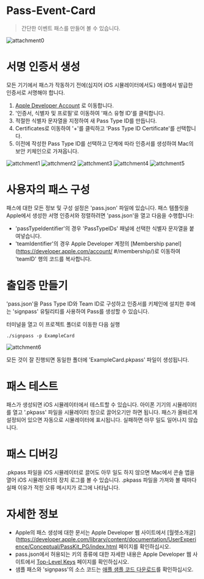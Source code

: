 # Pass-Event-Card
> 간단한 이벤트 패스를 만들어 볼 수 있습니다.

![attachment0](https://github.com/PotatoArtie/Potato-iOS/assets/98959780/2289cabf-85b1-4c54-96d1-f207b8d9191f)


# 서명 인증서 생성
모든 기기에서 패스가 작동하기 전에(심지어 iOS 시뮬레이터에서도) 애플에서 발급한 인증서로 서명해야 합니다.

1. [Apple Developer Account](https://developer.apple.com/account/) 로 이동합니다.
2. '인증서, 식별자 및 프로필'로 이동하여 '패스 유형 ID'를 클릭합니다.
3. 적절한 식별자 문자열을 지정하여 새 Pass Type ID를 만듭니다.
4. Certificates로 이동하여 '+'를 클릭하고 'Pass Type ID Certificate'를 선택합니다.
5. 이전에 작성한 Pass Type ID를 선택하고 단계에 따라 인증서를 생성하여 Mac의 보안 키체인으로 가져옵니다.

![attchment1](https://github.com/PotatoArtie/Potato-iOS/assets/98959780/cf22299f-2ee5-4c28-a757-98fce36d6e6d)
![attchment2](https://github.com/PotatoArtie/Potato-iOS/assets/98959780/8a8daaa0-3593-4b67-867d-5940b876b94c)
![attchment3](https://github.com/PotatoArtie/Potato-iOS/assets/98959780/099a8b60-69ab-4b05-bf53-3b7e790c1c80)
![attchment4](https://github.com/PotatoArtie/Potato-iOS/assets/98959780/b3ed355d-0c2a-4530-a27e-5858c8055992)
![attchment5](https://github.com/PotatoArtie/Potato-iOS/assets/98959780/47548ab1-033a-40d7-bac7-95d21e47067f)

# 사용자의 패스 구성
패스에 대한 모든 정보 및 구성 설정은 'pass.json' 파일에 있습니다.
패스 템플릿을 Apple에서 생성한 서명 인증서와 정렬하려면 'pass.json'을 열고 다음을 수행합니다:

* 'passTypeIdentifier'의 경우 'PassTypeIDs' 패널에 선택한 식별자 문자열을 붙여넣습니다.
* 'teamIdentifier'의 경우 Apple Developer 계정의 [Membership panel](https://developer.apple.com/account/ #/membership/)로 이동하여 'teamID' 행의 코드를 복사합니다.

# 출입증 만들기
'pass.json'을 Pass Type ID와 Team ID로 구성하고 인증서를 키체인에 설치한 후에는 'signpass' 유틸리티를 사용하여 Pass를 생성할 수 있습니다.

터미널을 열고 이 프로젝트 폴더로 이동한 다음 실행
```
./signpass -p ExampleCard
```
![attchment6](https://github.com/PotatoArtie/Potato-iOS/assets/98959780/f43173d5-d1d2-4e99-88dd-b26b9b530def)

모든 것이 잘 진행되면 동일한 폴더에 'ExampleCard.pkpass' 파일이 생성됩니다.

# 패스 테스트
패스가 생성되면 iOS 시뮬레이터에서 테스트할 수 있습니다. 아이폰 기기의 시뮬레이터를 열고 '.pkpass' 파일을 시뮬레이터 창으로 끌어오기만 하면 됩니다.
패스가 올바르게 설정되어 있으면 자동으로 시뮬레이터에 표시됩니다.
실패하면 아무 일도 일어나지 않습니다.

# 패스 디버깅
.pkpass 파일을 iOS 시뮬레이터로 끌어도 아무 일도 하지 않으면 Mac에서 콘솔 앱을 열어 iOS 시뮬레이터의 장치 로그를 볼 수 있습니다. 
.pkpass 파일을 가져와 볼 때마다 실패 이유가 적힌 오류 메시지가 로그에 나타납니다.

# 자세한 정보
* Apple의 패스 생성에 대한 문서는 Apple Developer 웹 사이트에서 [월렛소개글](https://developer.apple.com/library/content/documentation/UserExperience/Conceptual/PassKit_PG/index.html 페이지를 확인하십시오.
* pass.json에서 허용되는 키의 종류에 대한 자세한 내용은 Apple Developer 웹 사이트에서 [Top-Level Keys](https://developer.apple.com/library/content/documentation/UserExperience/Reference/PassKit_Bundle/Chapters/TopLevel.html) 페이지를 확인하십시오.
* 샘플 패스와 'signpass'의 소스 코드는 [애플 샘플 코드 다운로드](https://developer.apple.com/services-account/download?path=/iOS/Wallet_Support_Materials/WalletCompanionFiles.zip)를 확인하십시오.
